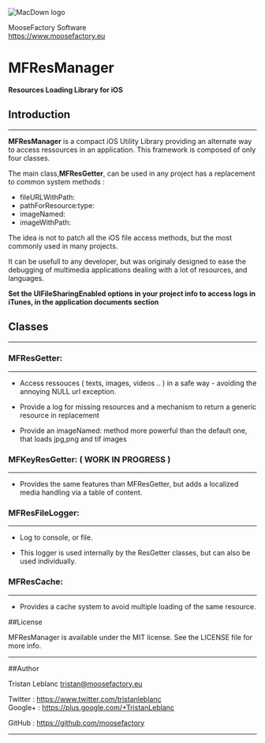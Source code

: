 
![MacDown logo](https://www.moosefactory.eu/resources/MooseFactoryRoundLogo.png)

MooseFactory Software  
<https://www.moosefactory.eu>

# MFResManager
**Resources Loading Library for iOS**

## Introduction
---------------
**MFResManager** is a compact iOS Utility Library providing an alternate way to access ressources in an application.
This framework is composed of only four classes.

The main class,**MFResGetter**, can be used in any project has a replacement to common system methods :

- fileURLWithPath:
- pathForResource:type:
- imageNamed:
- imageWithPath:

The idea is not to patch all the iOS file access methods, but the most commonly used in many projects.

It can be usefull to any developer, but was originaly designed to ease the debugging of multimedia applications dealing with a lot of resources, and languages.

**Set the UIFileSharingEnabled options in your project info to access logs in iTunes, in the application documents section**

## Classes
---------------
### MFResGetter:
---------------
- Access ressouces ( texts, images, videos .. ) in a safe way - avoiding the annoying NULL url exception.

- Provide a log for missing resources and a mechanism to return a generic resource in replacement
- Provide an imageNamed: method more powerful than the default one, that loads jpg,png and tif images

### MFKeyResGetter:  ( WORK IN PROGRESS )
---------------
- Provides the same features than MFResGetter, but adds a localized media handling via a table of content.

### MFResFileLogger:
---------------
- Log to console, or file. 

- This logger is used internally by the ResGetter classes, but can also be used individually.

### MFResCache:
---------------
- Provides a cache system to avoid multiple loading of the same resource.


##License

MFResManager is available under the MIT license. See the LICENSE file for more info.

***

##Author

Tristan Leblanc <tristan@moosefactory.eu>

Twitter     :	<https://www.twitter.com/tristanleblanc>  
Google+     :	<https://plus.google.com/+TristanLeblanc>  

GitHub      :   <https://github.com/moosefactory>

***

